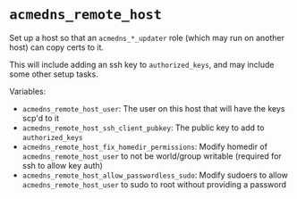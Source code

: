 # `acmedns_remote_host`

Set up a host so that an `acmedns_*_updater` role (which may run on another host) can copy certs to it.

This will include adding an ssh key to `authorized_keys`, and may include some other setup tasks.

Variables:

- `acmedns_remote_host_user`: The user on this host that will have the keys scp'd to it
- `acmedns_remote_host_ssh_client_pubkey`: The public key to add to `authorized_keys`
- `acmedns_remote_host_fix_homedir_permissions`: Modify homedir of `acmedns_remote_host_user` to not be world/group writable (required for ssh to allow key auth)
- `acmedns_remote_host_allow_passwordless_sudo`: Modify sudoers to allow `acmedns_remote_host_user` to sudo to root without providing a password
